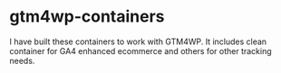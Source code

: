 # gtm4wp-containers
I have built these containers to work with GTM4WP. It includes clean container for GA4 enhanced ecommerce and others for other tracking needs.
